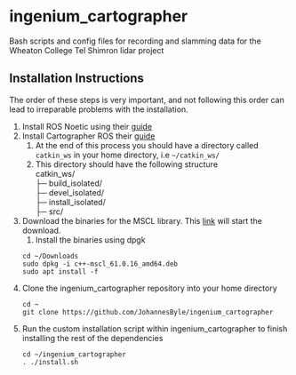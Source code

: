 # ingenium_cartographer
Bash scripts and config files for recording and slamming data for the Wheaton College Tel Shimron lidar project

## Installation Instructions
The order of these steps is very important, and not following this order can lead to irreparable problems with the installation.

1. Install ROS Noetic using their [guide](http://wiki.ros.org/noetic/Installation/Ubuntu)
2. Install Cartographer ROS their [guide](https://google-cartographer-ros.readthedocs.io/en/latest/compilation.html)
    1. At the end of this process you should have a directory called `catkin_ws` in your home directory, i.e `~/catkin_ws/`
    2. This directory should have the following structure\
      catkin_ws/\
      ├─ build_isolated/\
      ├─ devel_isolated/\
      ├─ install_isolated/\
      ├─ src/
3. Download the binaries for the MSCL library. This [link](https://github.com/LORD-MicroStrain/MSCL/releases/download/v61.0.16/c++-mscl_61.0.16_amd64.deb) will start the download.
    1. Install the binaries using dpgk
    ```
    cd ~/Downloads
    sudo dpkg -i c++-mscl_61.0.16_amd64.deb
    sudo apt install -f     
    ```
4. Clone the ingenium_cartographer repository into your home directory
    ```
    cd ~
    git clone https://github.com/JohannesByle/ingenium_cartographer
    ```
5. Run the custom installation script within ingenium_cartographer to finish installing the rest of the dependencies
    ```
    cd ~/ingenium_cartographer
    . ./install.sh
    ```
